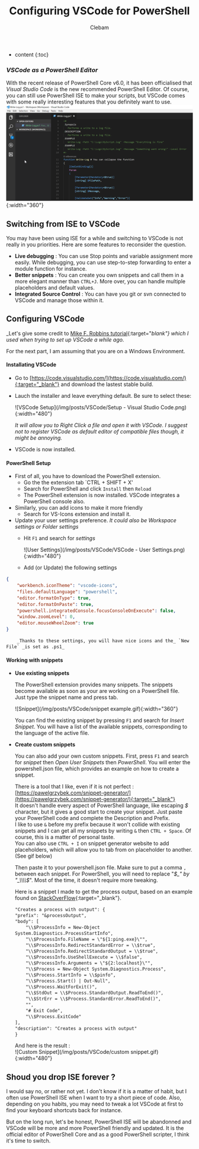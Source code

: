﻿---
layout: post
title:  "Configuring VSCode for PowerShell"
categories: PowerShell
tags:  editor
author: Clebam
---
* content
{:toc}

<!-- A short phrase of preview with a short text -->
### _VSCode as a PowerShell Editor_
With the recent release of PowerShell Core v6.0, it has been officialised that _Visual Studio Code_ is the new recommended PowerShell Editor. Of course, you can still use PowerShell ISE to make your scripts, but VSCode comes with some really interesting features that you definitely want to use.
![Image](/img/preview/vscode.png){:width="360"} <!--Standard width: 300px-->

<!--End_Preview-->

## Switching from ISE to VSCode

You may have been using ISE for a while and switching to VSCode is not really in you priorities. Here are some features to reconsider the question.
* **Live debugging** : You can use Stop points and variable assignment more easily. While debugging, you can use step-to-step forwarding to enter a module function for instance.
* **Better snippets** : You can create you own snippets and call them in a more elegant manner than `CTRL+J`. More over, you can handle multiple placeholders and default values.
* **Integrated Source Control** : You can have you git or svn connected to VSCode and manage those within it.

## Configuring VSCode

_Let's give some credit to [Mike F. Robbins tutorial](http://mikefrobbins.com/2017/08/24/how-to-install-visual-studio-code-and-configure-it-as-a-replacement-for-the-powershell-ise/){:target="_blank"} which I used when trying to set up VSCode a while ago._

For the next part, I am assuming that you are on a Windows Environment.

#### Installating VSCode

* Go to [https://code.visualstudio.com/](https://code.visualstudio.com/){:target="_blank"} and download the lastest stable build.
* Lauch the installer and leave everything default. Be sure to select these:

    ![VSCode Setup](/img/posts/VSCode/Setup - Visual Studio Code.png){:width="480"}
    
    _It will allow you to Right Click a file and open it with VSCode. I suggest not to register VSCode as default editor of compatible files though, it might be annoying._

* VSCode is now installed.

#### PowerShell Setup 

* First of all, you have to download the PowerShell extension.
    * Go the the extension tab `CTRL + SHIFT + X'
    * Search for PowerShell and click `Install` then `Reload`
    * The PowerShell extension is now installed. VSCode integrates a PowerShell console also.
* Similarly, you can add icons to make it more friendly
    * Search for VS-Icons extension and install it.
* Update your user settings preference. _It could also be Workspace settings or Folder settings_
    * Hit `F1` and search for _settings_

        ![User Settings](/img/posts/VSCode/VSCode - User Settings.png){:width="480"}
    * Add (or Update) the following settings
```json
{
    "workbench.iconTheme": "vscode-icons",
    "files.defaultLanguage": "powershell",
    "editor.formatOnType": true,
    "editor.formatOnPaste": true,
    "powershell.integratedConsole.focusConsoleOnExecute": false,
    "window.zoomLevel": 0,
    "editor.mouseWheelZoom": true
}  
```
        _Thanks to these settings, you will have nice icons and the_ `New File` _is set as .ps1_

#### Working with snippets
* **Use existing snippets**

    The PowerShell extension provides many snippets. The snippets become available as soon as your are working on a PowerShell file.  
    Just type the snippet name and press tab.

    ![Snippet](/img/posts/VSCode/snippet example.gif){:width="360"}

    You can find the existing snippet by pressing `F1` and search for _Insert Snippet_. You will have a list of the available snippets, corresponding to the language of the active file.

* **Create custom snippets**

    You can also add your own custom snippets. First, press `F1` and search for _snippet_ then _Open User Snippets_ then _PowerShell_. You will enter the powershell.json file, which provides an example on how to create a snippet.

    There is a tool that I like, even if it is not perfect : [https://pawelgrzybek.com/snippet-generator/](https://pawelgrzybek.com/snippet-generator/){:target="_blank"}  
    It doesn't handle every aspect of PowerShell language, like escaping _$_ character, but it gives a good start to create your snippet. Just paste your PowerShell code and complete the Description and Prefix.  
    I like to use `&` before my prefix because it won't collide with existing snippets and I can get all my snippets by writing `&` then `CTRL + Space`. Of course, this is a matter of personal taste.  
    You can also use `CTRL + I` on snippet generator website to add placeholders, which will allow you to tab from on placeholder to another. (See gif below)

    Then paste it to your powershell.json file. Make sure to put a comma `,` between each snippet. For PowerShell, you will need to replace "_$_" by "_\\\\$_". Most of the time, it doesn't require more tweaking.

    Here is a snippet I made to get the process output, based on an example found on [StackOverFlow](https://stackoverflow.com/a/8762068/8334558){:target="_blank"}.

    ```
    "Creates a process with output": {
    "prefix": "&processOutput",
    "body": [
        "\\$ProcessInfo = New-Object System.Diagnostics.ProcessStartInfo",
        "\\$ProcessInfo.FileName = \"${1:ping.exe}\"",
        "\\$ProcessInfo.RedirectStandardError = \\$true",
        "\\$ProcessInfo.RedirectStandardOutput = \\$true",
        "\\$ProcessInfo.UseShellExecute = \\$false",
        "\\$ProcessInfo.Arguments = \"${2:localhost}\"",
        "\\$Process = New-Object System.Diagnostics.Process",
        "\\$Process.StartInfo = \\$pinfo",
        "\\$Process.Start() | Out-Null",
        "\\$Process.WaitForExit()",
        "\\$StdOut = \\$Process.StandardOutput.ReadToEnd()",
        "\\$StrErr = \\$Process.StandardError.ReadToEnd()",
        "",
        "# Exit Code",
        "\\$Process.ExitCode"
    ],
    "description": "Creates a process with output"
    }
    ```

    And here is the result :  
    ![Custom Snippet](/img/posts/VSCode/custom snippet.gif){:width="480"}

## Shoud you drop ISE forever ?

I would say no, or rather not yet. I don't know if it is a matter of habit, but I often use PowerShell ISE when I want to try a short piece of code. Also, depending on you habits, you may need to tweak a lot VSCode at first to find your keyboard shortcuts back for instance.

But on the long run, let's be honest, PowerShell ISE will be abandonned and VSCode will be more and more PowerShell friendly and updated. It is the official editor of PowerShell Core and as a good PowerShell scripter, I think it's time to switch.